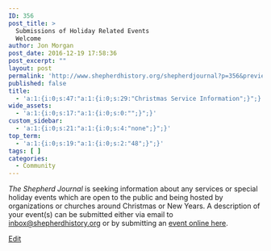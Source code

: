 ```yaml
---
ID: 356
post_title: >
  Submissions of Holiday Related Events
  Welcome
author: Jon Morgan
post_date: 2016-12-19 17:58:36
post_excerpt: ""
layout: post
permalink: 'http://www.shepherdhistory.org/shepherdjournal?p=356&preview=true&preview_id=356'
published: false
title:
  - 'a:1:{i:0;s:47:"a:1:{i:0;s:29:"Christmas Service Information";}";}'
wide_assets:
  - 'a:1:{i:0;s:17:"a:1:{i:0;s:0:"";}";}'
custom_sidebar:
  - 'a:1:{i:0;s:21:"a:1:{i:0;s:4:"none";}";}'
top_term:
  - 'a:1:{i:0;s:19:"a:1:{i:0;s:2:"48";}";}'
tags: [ ]
categories:
  - Community
---
```

*The Shepherd Journal* is seeking information about any services or special holiday events which are open to the public and being hosted by organizations or churches around Christmas or New Years. A description of your event(s) can be submitted either via email to [inbox@shepherdhistory.org](mailto:inbox@shepherdhistory.org) or by submitting an [event online here](http://www.shepherdhistory.org/submit-an-event/).

[Edit](https://docs.google.com/document/d/1JbGNwFiFVaST_VAn-ohPCMYsvJi1N245NJMg4yPano0/edit?usp=sharing)